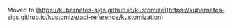 
Moved to [https://kubernetes-sigs.github.io/kustomize](https://kubernetes-sigs.github.io/kustomize/api-reference/kustomization)
